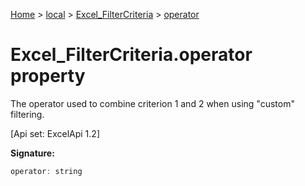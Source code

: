 [Home](./index) &gt; [local](local.md) &gt; [Excel\_FilterCriteria](local.excel_filtercriteria.md) &gt; [operator](local.excel_filtercriteria.operator.md)

# Excel\_FilterCriteria.operator property

The operator used to combine criterion 1 and 2 when using "custom" filtering. 

 \[Api set: ExcelApi 1.2\]

**Signature:**
```javascript
operator: string
```
